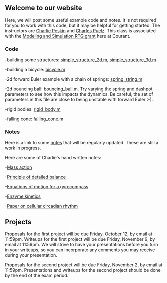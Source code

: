 ## Welcome to our website

Here, we will post some useful example code and notes.  It is not required for you to work with this code, but it may be helpful for getting started.  The instructors are [Charlie Peskin](https://www.math.nyu.edu/faculty/peskin/) and [Charles Puelz](https://cpuelz.github.io/).  This class is associated with the [Modeling and Simulation RTG grant](https://math.nyu.edu/dynamic/research/pages/research-and-training-group-mathematical-modeling-and-simulation/) here at Courant.

### Code

-building some structures: [simple_structure_2d.m](simple_structure_2d.m), [simple_structure_3d.m](simple_structure_3d.m)

-building a bicycle: [bicycle.m](bicycle.m)

-2d forward Euler example with a chain of springs: [spring_string.m](spring_string.m)

-2d bouncing ball: [bouncing_ball.m](bouncing_ball.m).  Try varying the spring and dashpot parameters to see how this impacts the dynamics.  Be careful, the set of parameters in this file are close to being unstable with forward Euler :-).

-rigid bodies: [rigid_body.m](rigid_body.m)

-falling cone: [falling_cone.m](falling_cone.m)

### Notes

Here is a link to some [notes](notes_MATH395.pdf) that will be regularly updated.  These are still a work in progress.

Here are some of Charlie's hand written notes:

-[Mass action](mass_action.pdf)

-[Principle of detailed balance](principle_of_detailed_balance.pdf)

-[Equations of motion for a gyrocompass](gyrocompass.pdf)

-[Enzyme kinetics](enzyme_kinetics.pdf)

-[Paper on cellular circadian rhythm](WangPeskinPhysRevE.97.062416.pdf)

## Projects

Proposals for the first project will be due Friday, October 12, by email at 11:59pm.  Writeups for the first project will be due Friday, November 9, by email at 11:59pm.  We will strive to have your presentations before you turn in your writeups, so you can incorporate any comments you may receive during your presentation.

Proposals for the second project will be due Friday, November 2, by email at 11:59pm.  Presentations and writeups for the second project should be done by the end of the exam period.
